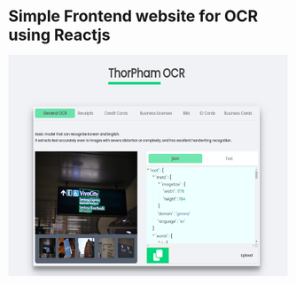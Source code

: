 # Simple Frontend website for OCR using Reactjs

<p align="center">
    <img src="src/assets/demo.png" alt="#" style="width:600px;height:400px">
 </p>